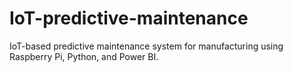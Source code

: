 # IoT-predictive-maintenance
IoT-based predictive maintenance system for manufacturing using Raspberry Pi, Python, and Power BI.
